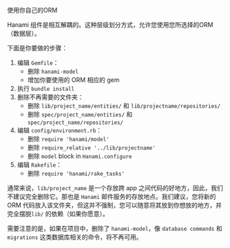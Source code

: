 使用你自己的ORM



Hanami 组件是相互解耦的。这种层级划分方式，允许您使用您所选择的ORM（数据层）。



下面是你要做的步骤：

1. 编辑 `Gemfile`：
   - 删除 `hanami-model`
   - 增加你要使用的 ORM 相应的 gem
2. 执行 `bundle install`
3. 删除不再需要的文件夹：
   - 删除 `lib/project_name/entities/` 和 `lib/projectname/repositories/`
   - 删除 `spec/project_name/entities/` 和 `spec/project_name/repositories/`
4. 编辑 `config/environment.rb`：
   - 删除 `require 'hanami/model'`
   - 删除 `require_relative '../lib/projectname'`
   - 删除 `model` block in `Hanami.configure`
5. 编辑 `Rakefile`：
   - 删除 `require 'hanami/rake_tasks'`

通常来说，`lib/project_name` 是一个存放跨 app 之间代码的好地方，因此，我们不建议完全删除它。那也是 `Hanami` 邮件服务的存放地点。我们建议，您将新的 ORM 代码放入该文件夹，但这并不强制，您可以随意将其放到你想放的地方，并完全摆脱`lib/` 的依赖（如果你愿意）。



需要注意的是，如果在项目中，删除了 `hanami-model`，像 `database commands` 和 `migrations` 这类数据库相关的命令，将不再可用。